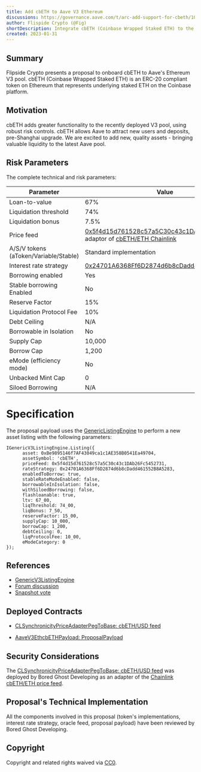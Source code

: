 ```yaml
--- 
title: Add cbETH to Aave V3 Ethereum
discussions: https://governance.aave.com/t/arc-add-support-for-cbeth/10425
author: Flispide Crypto (@Fig)
shortDescription: Integrate cbETH (Coinbase Wrapped Staked ETH) to the recently deployed Aave Ethereum V3 pool
created: 2023-01-31
--- 
```



## Summary

Flipside Crypto presents a proposal to onboard cbETH to Aave's Ethereum V3 pool. cbETH (Coinbase Wrapped Staked ETH) is an ERC-20 compliant token on Ethereum that represents underlying staked ETH on the Coinbase platform.

## Motivation

cbETH adds greater functionality to the recently deployed V3 pool, using robust risk controls. cbETH allows Aave to attract new users and deposits, pre-Shanghai upgrade. We are excited to add new, quality assets - bringing valuable liquidity to the latest Aave pool.

## Risk Parameters


The complete technical and risk parameters:

|Parameter|Value|
|---------|-----|
|Loan-to-value|67%|
|Liquidation threshold|74%|
|Liquidation bonus|7.5%|
|Price feed|[0x5f4d15d761528c57a5C30c43c1DAb26Fc5452731](https://etherscan.io/address/0x5f4d15d761528c57a5C30c43c1DAb26Fc5452731#code) adaptor of [cbETH/ETH Chainlink](https://data.chain.link/ethereum/mainnet/crypto-eth/cbeth-eth)|
|A/S/V tokens (aToken/Variable/Stable)|Standard implementation|
|Interest rate strategy|[0x24701A6368Ff6D2874d6b8cDadd461552B8A5283](https://etherscan.io/address/0x24701A6368Ff6D2874d6b8cDadd461552B8A5283#readContract)|
|Borrowing enabled|Yes|
|Stable borrowing Enabled|No|
|Reserve Factor|15%|
|Liquidation Protocol Fee|10%|
|Debt Ceiling|N/A|
|Borrowable in Isolation|No|
|Supply Cap|10,000|
|Borrow Cap|1,200|
|eMode (efficiency mode)|No|
|Unbacked Mint Cap|0|
|Siloed Borrowing|N/A|

# Specification

The proposal payload uses the [GenericListingEngine](https://etherscan.io/address/0xC51e6E38d406F98049622Ca54a6096a23826B426#code) to perform a new asset listing with the following parameters:

```solidity
IGenericV3ListingEngine.Listing({
      asset: 0xBe9895146f7AF43049ca1c1AE358B0541Ea49704,
      assetSymbol: 'cbETH',
      priceFeed: 0x5f4d15d761528c57a5C30c43c1DAb26Fc5452731,
      rateStrategy: 0x24701A6368Ff6D2874d6b8cDadd461552B8A5283,
      enabledToBorrow: true,
      stableRateModeEnabled: false,
      borrowableInIsolation: false,
      withSiloedBorrowing: false,
      flashloanable: true,
      ltv: 67_00,
      liqThreshold: 74_00,
      liqBonus: 7_50,
      reserveFactor: 15_00,
      supplyCap: 10_000,
      borrowCap: 1_200,
      debtCeiling: 0,
      liqProtocolFee: 10_00,
      eModeCategory: 0
});
```

## References 

* [GenericV3ListingEngine](https://etherscan.io/address/0xC51e6E38d406F98049622Ca54a6096a23826B426#code)
* [Forum discussion](https://governance.aave.com/t/arc-add-support-for-cbeth/10425)
* [Snapshot vote](https://snapshot.org/#/aave.eth/proposal/0xcbb588f0030f7726da3d065a30c2500652bbd0def6ca5f5f17a82daca777578e)

## Deployed Contracts

- [CLSynchronicityPriceAdapterPegToBase: cbETH/USD feed](https://etherscan.io/address/0x5f4d15d761528c57a5C30c43c1DAb26Fc5452731#code)

- [AaveV3EthcbETHPayload: ProposalPayload](https://etherscan.io/address/0xd91d1331db4f436daf47ec9dd86decb8eef946b4#code)


## Security Considerations

 The [CLSynchronicityPriceAdapterPegToBase: cbETH/USD feed](https://etherscan.io/address/0x5f4d15d761528c57a5C30c43c1DAb26Fc5452731#code) was deployed by Bored Ghost Developing as an adapter of the [Chainlink cbETH/ETH price feed](https://etherscan.io/address/0xf017fcb346a1885194689ba23eff2fe6fa5c483b#code).


## Proposal's Technical Implementation

All the components involved in this proposal (token's implementations, interest rate strategy, oracle feed, proposal payload) have been reviewed by Bored Ghost Developing.

## Copyright

Copyright and related rights waived via [CC0](https://creativecommons.org/publicdomain/zero/1.0/).